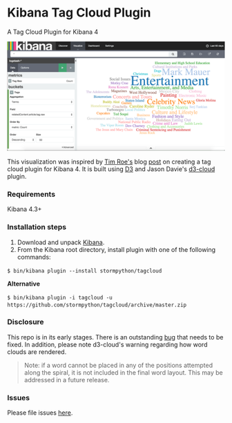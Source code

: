 # Kibana Tag Cloud Plugin
A Tag Cloud Plugin for Kibana 4

![Kibana Tag Cloud](tagcloud.png)

This visualization was inspired by [Tim Roe's](https://www.timroes.de/) blog [post](https://www.timroes.de/2015/12/06/writing-kibana-4-plugins-visualizations-using-data/) on creating a tag cloud plugin for Kibana 4. It is built using [D3](d3js.org) and Jason Davie's [d3-cloud](https://github.com/jasondavies/d3-cloud) plugin.

### Requirements
Kibana 4.3+

### Installation steps
1. Download and unpack [Kibana](https://www.elastic.co/downloads/kibana).
2. From the Kibana root directory, install plugin with one of the following commands:

```$ bin/kibana plugin --install stormpython/tagcloud```

**Alternative**

```$ bin/kibana plugin -i tagcloud -u https://github.com/stormpython/tagcloud/archive/master.zip```

### Disclosure
This repo is in its early stages. There is an outstanding [bug](https://github.com/stormpython/kibana-tag-cloud-plugin/issues/1) that needs to be fixed. In addition, please note d3-cloud's warning regarding how word clouds are rendered.

>Note: if a word cannot be placed in any of the positions attempted along the spiral, it is not included in the final word layout. This may be addressed in a future release.

### Issues
Please file issues [here](https://github.com/stormpython/kibana-tag-cloud-plugin/issues).
